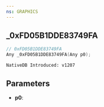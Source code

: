 ```yaml
---
ns: GRAPHICS
---
```

## _0xFD05B1DDE83749FA

```c
// 0xFD05B1DDE83749FA
Any _0xFD05B1DDE83749FA(Any p0);
```

```
NativeDB Introduced: v1207
```

## Parameters
* **p0**:
